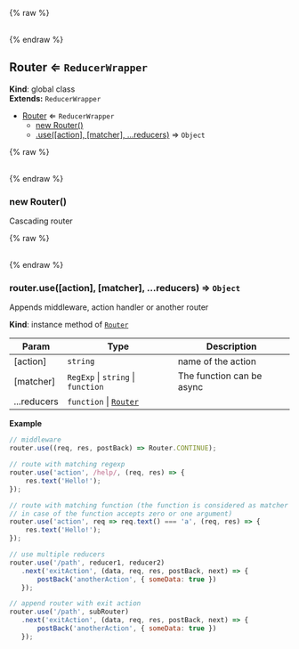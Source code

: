 {% raw %}<div id="Router">&nbsp;</div>{% endraw %}

## Router ⇐ <code>ReducerWrapper</code>
**Kind**: global class  
**Extends:** <code>ReducerWrapper</code>  

* [Router](#Router) ⇐ <code>ReducerWrapper</code>
    * [new Router()](#new_Router_new)
    * [.use([action], [matcher], ...reducers)](#Router_use) ⇒ <code>Object</code>

{% raw %}<div id="new_Router_new">&nbsp;</div>{% endraw %}

### new Router()
Cascading router

{% raw %}<div id="Router_use">&nbsp;</div>{% endraw %}

### router.use([action], [matcher], ...reducers) ⇒ <code>Object</code>
Appends middleware, action handler or another router

**Kind**: instance method of <code>[Router](#Router)</code>  

| Param | Type | Description |
| --- | --- | --- |
| [action] | <code>string</code> | name of the action |
| [matcher] | <code>RegExp</code> &#124; <code>string</code> &#124; <code>function</code> | The function can be async |
| ...reducers | <code>function</code> &#124; <code>[Router](#Router)</code> |  |

**Example**  
```javascript
// middleware
router.use((req, res, postBack) => Router.CONTINUE);

// route with matching regexp
router.use('action', /help/, (req, res) => {
    res.text('Hello!');
});

// route with matching function (the function is considered as matcher
// in case of the function accepts zero or one argument)
router.use('action', req => req.text() === 'a', (req, res) => {
    res.text('Hello!');
});

// use multiple reducers
router.use('/path', reducer1, reducer2)
   .next('exitAction', (data, req, res, postBack, next) => {
       postBack('anotherAction', { someData: true })
   });

// append router with exit action
router.use('/path', subRouter)
   .next('exitAction', (data, req, res, postBack, next) => {
       postBack('anotherAction', { someData: true })
   });
```
